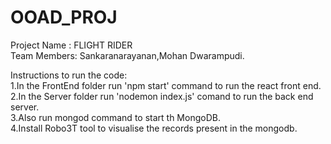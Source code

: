 # OOAD_PROJ

Project Name : FLIGHT RIDER
</br>
Team Members: Sankaranarayanan,Mohan Dwarampudi.

Instructions to run the code:
</br>
1.In the FrontEnd folder run 'npm start' command to run the react front end.
</br>
2.In the Server folder run 'nodemon index.js' comand to run the back end server.
</br>
3.Also run mongod command to start th MongoDB.
</br>
4.Install Robo3T tool to visualise the records present in the mongodb.
</br>
